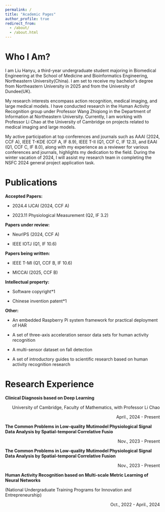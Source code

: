 ```yaml
---
permalink: /
title: "Academic Pages"
author_profile: true
redirect_from: 
  - /about/
  - /about.html
---
```


Who I Am?
======
I am Liu Hanyu, a third-year undergraduate student majoring in Biomedical Engineering at the School of Medicine and Bioinformatics Engineering, Northeastern University(China). I am set to receive my bachelor’s degree from Northeastern University in 2025 and from the University of Dundee(UK).

My research interests encompass action recognition, medical imaging, and large medical models. I have conducted research in the Human Activity Recognition group under Professor Wang Zhiqiong in the Department of Information at Northeastern University. Currently, I am working with Professor Li Chao at the University of Cambridge on projects related to medical imaging and large models. 

My active participation at top conferences and journals such as AAAI (2024, CCF A), IEEE T-KDE (CCF A, IF 8.9), IEEE T-II (Q1, CCF C, IF 12.3), and EAAI (Q1, CCF C, IF 8.0), along with my experience as a reviewer for various conferences and journals, highlights my dedication to the field. During the winter vacation of 2024, I will assist my research team in completing the NSFC 2024 general project application task.

Publications
======
**Accepted Papers:**

* 2024.4  IJCAI (2024, CCF A)

* 2023.11  Physiological Measurement (Q2, IF 3.2)

**Papers under review:**

* NeurIPS (2024, CCF A)

* IEEE IOTJ (Q1, IF 10.6)

**Papers being written:**

* IEEE T-MI (Q1, CCF B, IF 10.6)

* MICCAI (2025, CCF B)

**Intellectual property:**

* Software copyright*1

* Chinese invention patent*1

**Other:**

* An embedded Raspberry Pi system framework for practical deployment of HAR

* A set of three-axis acceleration sensor data sets for human activity recognition

* A multi-sensor dataset on fall detection

* A set of introductory guides to scientific research based on human activity recognition research
  
Research Experience
======

**Clinical Diagnosis based on Deep Learning**

<p align="right">University of Cambridge, Faculty of Mathematics, with Professor Li Chao</p>
<p align="right">April., 2024 - Present</p>

**The Common Problems in Low-quality Mutimodel Physiological Signal Data Analysis by Spatial-temporal Correlative Fusio**

<p align="right">Nov., 2023 - Present</p>                                           

**The Common Problems in Low-quality Mutimodel Physiological Signal Data Analysis by Spatial-temporal Correlative Fusion**

<p align="right">Nov., 2023 - Present</p>  


**Human Activity Recognition based on Multi-scale Metric Learning of Neural Networks**

(National Undergraduate Training Programs for Innovation and Entrepreneurship)

<p align="right">Oct., 2022 - April., 2024</p>

